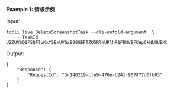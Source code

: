 **Example 1: 请求示例**



Input: 

```
tccli live DeleteScreenshotTask --cli-unfold-argument  \
    --TaskId UZZUVbQ1FSQFlvKxYSBxUVGzB00UEFTZU5RlNURlhR1FDUVBFUWpCkNbUUBKb
```

Output: 
```
{
    "Response": {
        "RequestId": "3c140219-cfe9-470e-b241-907877d6fb03"
    }
}
```

